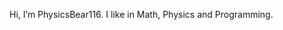 Hi, I’m PhysicsBear116. I like in Math, Physics and Programming.


<!---
PhysicsBear116/PhysicsBear116 is a ✨ special ✨ repository because its `README.md` (this file) appears on your GitHub profile.
You can click the Preview link to take a look at your changes.
--->
